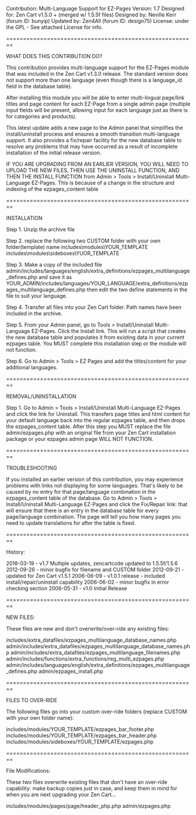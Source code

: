 Contribution:  Multi-Language Support for EZ-Pages
Version: 1.7
Designed for: Zen Cart v1.5.0 + (merged w/ 1.5.5f files)
Designed by: Neville Kerr (forum ID: bunyip)
Updated by: Zen4All (forum ID: design75)
License: under the GPL - See attached License for info.

========================================================

WHAT DOES THIS CONTRIBUTION DO?

This contribution provides multi-language support for the EZ-Pages module that was included in the Zen Cart v1.3.0 release. The standard version does not support more than one language (even though there is a language_id field in the database table).

After installing this module you will be able to enter multi-lingual page/link titles and page content for each EZ-Page from a single admin page (multiple input fields will be present, allowing input for each language just as there is for categories and products).

This latest update adds a new page to the Admin panel that simplifies the install/uninstall process and ensures a smooth transition multi-language support. It also provides a fix/repair facility for the new database table to resolve any problems that may have occurred as a result of incomplete installation of the initial release version.

IF YOU ARE UPGRADING FROM AN EARLIER VERSION, YOU WILL NEED TO UPLOAD THE NEW FILES, THEN USE THE UNINSTALL FUNCTION, AND THEN THE INSTALL FUNCTION from Admin > Tools > Install/Uninstall Multi-Language EZ-Pages. This is because of a change in the structure and indexing of the ezpages_content table


========================================================

INSTALLATION

Step 1.  Unzip the archive file

Step 2.  replace the following two CUSTOM folder with your own folder(template) name
  includes\modules\YOUR_TEMPLATE
  includes\modules\sideboxes\YUOR_TEMPLATE

Step 3.  Make a copy of the included file
  admin/includes/languages/english/extra_definitions/ezpages_multilanguage_defines.php
and save it as
  YOUR_ADMIN/includes/languages/YOUR_LANGUAGE/extra_definitions/ezpages_multilanguage_defines.php
then edit the two define statements in the file to suit your language.

Step 4. Transfer all files into your Zen Cart folder. Path names have been included in the archive.

Step 5.  From your Admin panel, go to Tools > Install/Uninstall Multi-Language EZ-Pages. Click the Install link. This will run a script that creates the new database table and populates it from existing data in your current ezpages table. You MUST complete this installation step or the module will not function.

Step 6.  Go to Admin > Tools > EZ Pages and add the titles/content for your additional languages.


========================================================

REMOVAL/UNINSTALLATION

Step 1.  Go to Admin > Tools > Install/Uninstall Multi-Language EZ-Pages and click the link for Uninstall. This transfers page titles and html content for your default language back into the regular ezpages table, and then drops the ezpages_content table. After this step you MUST replace the file admin/ezpages.php with an original file from your Zen Cart installation package or your ezpages admin page WILL NOT FUNCTION.


========================================================

TROUBLESHOOTING

If you installed an earlier version of this contribution, you may experience problems with links not displaying for some languages. That's likely to be caused by no entry for that page/language combination in the ezpages_content table of the database. Go to Admin > Tools > Install/Uninstall Multi-Language EZ-Pages and click the Fix/Repair link: that will ensure that there is an entry in the database table for every page/language combination. The page will tell you how many pages you need to update translations for after the table is fixed.


========================================================

History:

2018-03-19 - v1.7 Multiple updates, zencartcode updated to 1.5.5f/1.5.6
2012-09-26 - minor bugfix for filename and CUSTOM folder
2012-09-21 - updated for Zen Cart v1.5.1
2006-06-09 - v1.0.1 release - included install/repair/uninstall capability
2006-06-02 - minor bugfix in error checking section
2006-05-31 - v1.0 Initial Release

========================================================

NEW FILES:

These files are new and don't overwrite/over-ride any existing files:

includes/extra_datafiles/ezpages_multilanguage_database_names.php
admin/includes/extra_datafiles/ezpages_multilanguage_database_names.php
admin/includes/extra_datafiles/ezpages_multilanguage_filenames.php
admin/includes/functions/extra_functions/reg_multi_ezpages.php
admin/includes/languages/english/extra_definitions/ezpages_multilanguage_defines.php
admin/ezpages_install.php

========================================================

FILES TO OVER-RIDE

The following files go into your custom over-ride folders (replace CUSTOM with your own folder name):

includes/modules/YOUR_TEMPLATE/ezpages_bar_footer.php
includes/modules/YOUR_TEMPLATE/ezpages_bar_header.php
includes/modules/sideboxes/YOUR_TEMPLATE/ezpages.php


========================================================

File Modifications:

These two files overwrite existing files that don't have an over-ride capability: make backup copies just in case, and keep them in mind for when you are next upgrading your Zen Cart...

includes/modules/pages/page/header_php.php
admin/ezpages.php
